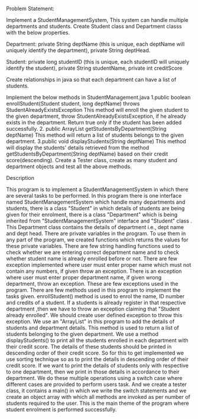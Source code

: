 Problem Statement:

Implement a StudentManagementSystem, This system can handle
multiple departments and students. Create Student class and Department
classs with the below properties.

Department:
private String deptName (this is unique, each deptName will uniquely
identify the department),
private String deptHead.

Student:
private long studentID (this is unique, each studentID will uniquely
identify the student),
private String studentName,
private int creditScore

Create relationships in java so that each department can have a list of
students.

Implement the below methods in StudentManagement.java
1.public boolean enrollStudent(Student student, long deptName) throws
StudentAlreadyExistsException This method will enroll the given student
to the given department, throw StudentAlreadyExistsException, if he
already exists in the department. Return true only if the student has
been added successfully.
2. public ArrayList getStudentsByDepartment(String deptName) This
method will return a list of students belongs to the given department.
3.public void displayStudents(String deptName) This method will display
the students' details retrieved from the method
getStudentsByDepartment(String deptName) based on their credit
score(descending). Create a Tester class, create as many student and
department objects and test all the above methods.


Description

This program is to implement a StudentManagementSystem in which
there are several tasks to be performed. In this program there is one
interface named StudentManagementSystem which handle many
departments and students, there is a class "Student" in which details of
students are being given for their enrolment, there is a class
"Department" which is being inherited from
"StudentManagementSystem" interface and "Student" class . This
Department class contains the details of department i.e., dept name and
dept head.
There are private variables in the program. To use them in any part of
the program, we created functions which returns the values for these
private variables. There are few string handling functions used to check
whether we are entering correct department name and to check whether
student name is already enrolled before or not. There are few exception
implemented where user must enter proper name which must not contain
any numbers, if given throw an exception. There is an exception where
user must enter proper department name, if given wrong department,
throw an exception. These are few exceptions used in the program.
There are few methods used in this program to implement the tasks
given. enrollStudent() method is used to enrol the name, ID number and
credits of a student. If a students is already register in that respective
department ,then we have to throw an exception claiming that "Student
already enrolled". We should create user defined exception to throw this
exception. We use an "ArrayList" in this program to add the details of
students and department details. This method is used to return a list of
students belonging to the given department. We use a method
displayStudents() to print all the students enrolled in each department
with their credit score. The details of these students should be printed
in descending order of their credit score. So for this to get implemented
we use sorting technique so as to print the details in descending order of
their credit score. If we want to print the details of students only with
respective to one department, then we print in those details in
accordance to their department. We do these multiple operations using a
switch case where different cases are provided to perform users task.
And we create a tester class, it contains a main() in which we write the
switch statements and we create an object array with which all methods
are invoked as per number of students required to the user. This is the
main theme of the program where student enrolment is performed
successfully.
